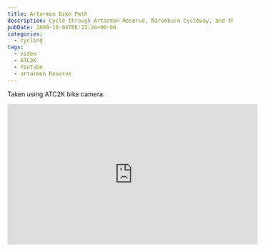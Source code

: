 ```yaml
---
title: Artarmon Bike Path
description: Cycle through Artarmon Reserve, Naremburn Cycleway, and then on to Hallstrom park.
pubDate: 2009-10-04T06:22:24+00:00
categories:
  - cycling
tags:
  - video
  - ATC2K
  - YouTube
  - artarmon Reserve
---
```


Taken using ATC2K bike camera.

<iframe width="560" height="315" src="https://www.youtube-nocookie.com/embed/CrnieQtoTVs" title="YouTube video player" frameborder="0" allow="accelerometer; autoplay; clipboard-write; encrypted-media; gyroscope; picture-in-picture" allowfullscreen></iframe>
